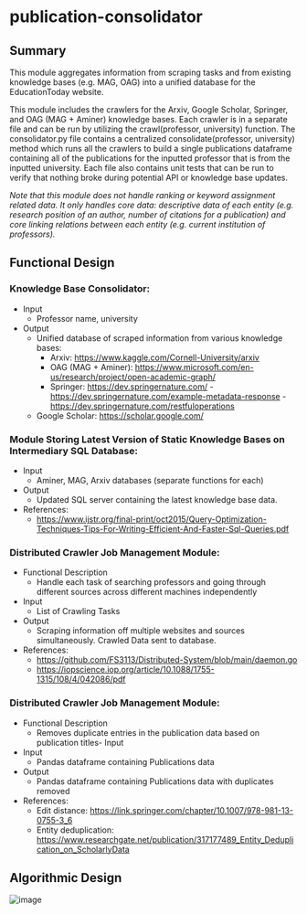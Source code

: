 # publication-consolidator

## Summary

This module aggregates information from scraping tasks and from existing knowledge bases (e.g. MAG, OAG) into a unified database for the EducationToday website.

This module includes the crawlers for the Arxiv, Google Scholar, Springer, and OAG (MAG + Aminer) knowledge bases. Each crawler is in a separate file and can be run by utilizing the crawl(professor, university) function. The consolidator.py file contains a centralized consolidate(professor, university) method which runs all the crawlers to build a single publications dataframe containing all of the publications for the inputted professor that is from the inputted university. Each file also contains unit tests that can be run to verify that nothing broke during potential API or knowledge base updates.

*Note that this module does not handle ranking or keyword assignment related data. It only handles core data: descriptive data of each entity (e.g. research position of an author, number of citations for a publication) and core linking relations between each entity (e.g. current institution of professors).*


## Functional Design 
### Knowledge Base Consolidator: 
- Input 
  - Professor name, university
- Output
  - Unified database of scraped information from various knowledge bases:
      - Arxiv: https://www.kaggle.com/Cornell-University/arxiv
      - OAG (MAG + Aminer): https://www.microsoft.com/en-us/research/project/open-academic-graph/
      - Springer: https://dev.springernature.com/ 
                  - https://dev.springernature.com/example-metadata-response 
                  - https://dev.springernature.com/restfuloperations 
   - Google Scholar: https://scholar.google.com/

### Module Storing Latest Version of Static Knowledge Bases on Intermediary SQL Database: 
- Input 
  - Aminer, MAG, Arxiv databases (separate functions for each)
- Output
  - Updated SQL server containing the latest knowledge base data.
- References:
  - https://www.ijstr.org/final-print/oct2015/Query-Optimization-Techniques-Tips-For-Writing-Efficient-And-Faster-Sql-Queries.pdf 

### Distributed Crawler Job Management Module:
- Functional Description
  - Handle each task of searching professors and going through different sources across different machines independently
- Input 
  - List of Crawling Tasks
- Output
  - Scraping information off multiple websites and sources simultaneously. Crawled Data sent to database. 
- References:
  - https://github.com/FS3113/Distributed-System/blob/main/daemon.go 
  - https://iopscience.iop.org/article/10.1088/1755-1315/108/4/042086/pdf

### Distributed Crawler Job Management Module:
- Functional Description
  - Removes duplicate entries in the publication data based on publication titles- Input 
- Input 
  - Pandas dataframe containing Publications data
- Output
  - Pandas dataframe containing Publications data with duplicates removed
- References:
  - Edit distance: https://link.springer.com/chapter/10.1007/978-981-13-0755-3_6 
  - Entity deduplication: https://www.researchgate.net/publication/317177489_Entity_Deduplication_on_ScholarlyData 

## Algorithmic Design
![image](https://user-images.githubusercontent.com/12843675/134738273-95163166-287b-4496-9b3e-0a0e674e414c.png)

